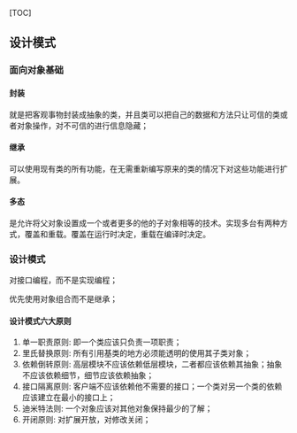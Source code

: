 [TOC]

## 设计模式

### 面向对象基础

#### 封装

就是把客观事物封装成抽象的类，并且类可以把自己的数据和方法只让可信的类或者对象操作，对不可信的进行信息隐藏；

#### 继承

可以使用现有类的所有功能，在无需重新编写原来的类的情况下对这些功能进行扩展。

#### 多态

是允许将父对象设置成一个或者更多的他的子对象相等的技术。实现多台有两种方式，覆盖和重载。覆盖在运行时决定，重载在编译时决定。

### 设计模式

对接口编程，而不是实现编程；

优先使用对象组合而不是继承；

#### 设计模式六大原则

1. 单一职责原则: 即一个类应该只负责一项职责；
2. 里氏替换原则: 所有引用基类的地方必须能透明的使用其子类对象；
3. 依赖倒转原则: 高层模块不应该依赖低层模块，二者都应该依赖其抽象；抽象不应该依赖细节，细节应该依赖抽象；
4. 接口隔离原则: 客户端不应该依赖他不需要的接口；一个类对另一个类的依赖应该建立在最小的接口上；
5. 迪米特法则: 一个对象应该对其他对象保持最少的了解；
6. 开闭原则: 对扩展开放，对修改关闭；

